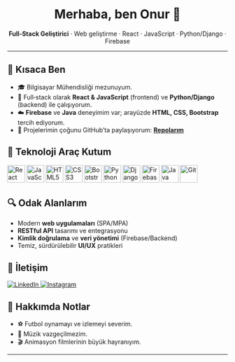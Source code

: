 

<h1 align="center">Merhaba, ben Onur 👋</h1>
<p align="center"><strong>Full‑Stack Geliştirici</strong> · Web geliştirme · React · JavaScript · Python/Django · Firebase</p>

---

## 🚀 Kısaca Ben
- 🎓 Bilgisayar Mühendisliği mezunuyum.
- 🧩 Full‑stack olarak <strong>React & JavaScript</strong> (frontend) ve <strong>Python/Django</strong> (backend) ile çalışıyorum.
- ☁️ <strong>Firebase</strong> ve <strong>Java</strong> deneyimim var; arayüzde <strong>HTML, CSS, Bootstrap</strong> tercih ediyorum.
- 📂 Projelerimin çoğunu GitHub’ta paylaşıyorum: <strong><a href="https://github.com/onuronlat?tab=repositories">Repolarım</a></strong>

## 🧰 Teknoloji Araç Kutum
<p>
  <img alt="React" src="https://cdn.jsdelivr.net/gh/devicons/devicon/icons/react/react-original.svg" height="40" />
  <img alt="JavaScript" src="https://cdn.jsdelivr.net/gh/devicons/devicon/icons/javascript/javascript-original.svg" height="40" />
  <img alt="HTML5" src="https://cdn.jsdelivr.net/gh/devicons/devicon/icons/html5/html5-original.svg" height="40" />
  <img alt="CSS3" src="https://cdn.jsdelivr.net/gh/devicons/devicon/icons/css3/css3-original.svg" height="40" />
  <img alt="Bootstrap" src="https://cdn.jsdelivr.net/gh/devicons/devicon/icons/bootstrap/bootstrap-original.svg" height="40" />
  <img alt="Python" src="https://cdn.jsdelivr.net/gh/devicons/devicon/icons/python/python-original.svg" height="40" />
  <img alt="Django" src="https://cdn.jsdelivr.net/gh/devicons/devicon/icons/django/django-plain.svg" height="40" />
  <img alt="Firebase" src="https://cdn.jsdelivr.net/gh/devicons/devicon/icons/firebase/firebase-plain.svg" height="40" />
  <img alt="Java" src="https://cdn.jsdelivr.net/gh/devicons/devicon/icons/java/java-original.svg" height="40" />
  <img alt="Git" src="https://cdn.jsdelivr.net/gh/devicons/devicon/icons/git/git-original.svg" height="40" />
</p>

## 🔍 Odak Alanlarım
- Modern <strong>web uygulamaları</strong> (SPA/MPA)
- <strong>RESTful API</strong> tasarımı ve entegrasyonu
- <strong>Kimlik doğrulama</strong> ve <strong>veri yönetimi</strong> (Firebase/Backend)
- Temiz, sürdürülebilir <strong>UI/UX</strong> pratikleri

## 🤝 İletişim
<p>
  <a href="https://www.linkedin.com/in/onur-onlat" target="_blank">
    <img src="https://img.shields.io/badge/LinkedIn-onur--onlat-0A66C2?logo=linkedin&logoColor=white" alt="LinkedIn" />
  </a>
  <a href="https://instagram.com/onuronlat" target="_blank">
    <img src="https://img.shields.io/badge/Instagram-@onuronlat-E4405F?logo=instagram&logoColor=white" alt="Instagram" />
  </a>
</p>

## 🎯 Hakkımda Notlar
- ⚽ Futbol oynamayı ve izlemeyi severim.
- 🎵 Müzik vazgeçilmezim.
- 🎬 Animasyon filmlerinin büyük hayranıyım.

---
